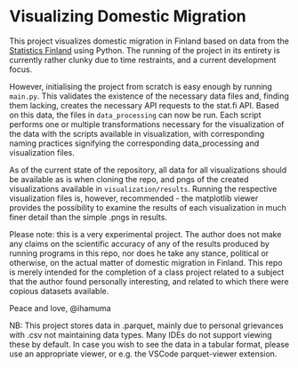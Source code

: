 # Visualizing Domestic Migration

This project visualizes domestic migration in Finland based on data from the [Statistics Finland](https://stat.fi/en) using Python. The running of the project in its entirety is currently rather clunky due to time restraints, and a current development focus.

However, initialising the project from scratch is easy enough by running `main.py`. This validates the existence of the necessary data files and, finding them lacking, creates the necessary API requests to the stat.fi API.
Based on this data, the files in `data_processing` can now be run. Each script performs one or multiple transformations necessary for the visualization of the data with the scripts available in visualization, with corresponding naming practices signifying the corresponding data_processing and visualization files.

As of the current state of the repository, all data for all visualizations should be available as is when cloning the repo, and pngs of the created visualizations available in `visualization/results`. Running the respective visualization files is, however, recommended - the matplotlib viewer provides the possibility to examine the results of each visualization in much finer detail than the simple .pngs in results.

Please note: this is a very experimental project. The author does not make any claims on the scientific accuracy of any of the results produced by running programs in this repo, nor does he take any stance, political or otherwise, on the actual matter of domestic migration in Finland.
This repo is merely intended for the completion of a class project related to a subject that the author found personally interesting, and related to which there were copious datasets available.

Peace and love,
@ihamuma

NB: This project stores data in .parquet, mainly due to personal grievances with .csv not maintaining data types. Many IDEs do not support viewing these by default. In case you wish to see the data in a tabular format, please use an appropriate viewer, or e.g. the VSCode parquet-viewer extension.